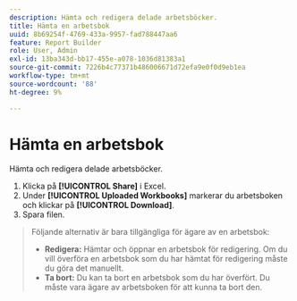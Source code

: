 ```yaml
---
description: Hämta och redigera delade arbetsböcker.
title: Hämta en arbetsbok
uuid: 8b69254f-4769-433a-9957-fad788447aa6
feature: Report Builder
role: User, Admin
exl-id: 13ba343d-bb17-455e-a078-1036d81383a1
source-git-commit: 7226b4c77371b486006671d72efa9e0f0d9eb1ea
workflow-type: tm+mt
source-wordcount: '88'
ht-degree: 9%

---
```


# Hämta en arbetsbok

Hämta och redigera delade arbetsböcker.

1. Klicka på **[!UICONTROL Share]** i Excel.
1. Under **[!UICONTROL Uploaded Workbooks]** markerar du arbetsboken och klickar på **[!UICONTROL Download]**.
1. Spara filen.

>Följande alternativ är bara tillgängliga för ägare av en arbetsbok:
>
>* **Redigera:** Hämtar och öppnar en arbetsbok för redigering. Om du vill överföra en arbetsbok som du har hämtat för redigering måste du göra det manuellt.
>* **Ta bort:** Du kan ta bort en arbetsbok som du har överfört. Du måste vara ägare av arbetsboken för att kunna ta bort den.

>


